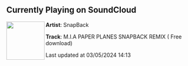 ## Currently Playing on SoundCloud

[<img align="left" width="100" src="https://i1.sndcdn.com/artworks-3aWpn8mkz7htVhVz-pyWFVA-t500x500.jpg">](https://soundcloud.com/snapbackmusik/mia-paper-planes-snapback-remix)

**Artist**: SnapBack 

**Track**: M.I.A PAPER PLANES SNAPBACK REMIX ( Free download)

Last updated at 03/05/2024 14:13
